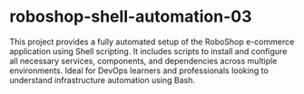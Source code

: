 # roboshop-shell-automation-03
This project provides a fully automated setup of the RoboShop e-commerce application using Shell scripting. It includes scripts to install and configure all necessary services, components, and dependencies across multiple environments. Ideal for DevOps learners and professionals looking to understand infrastructure automation using Bash.
